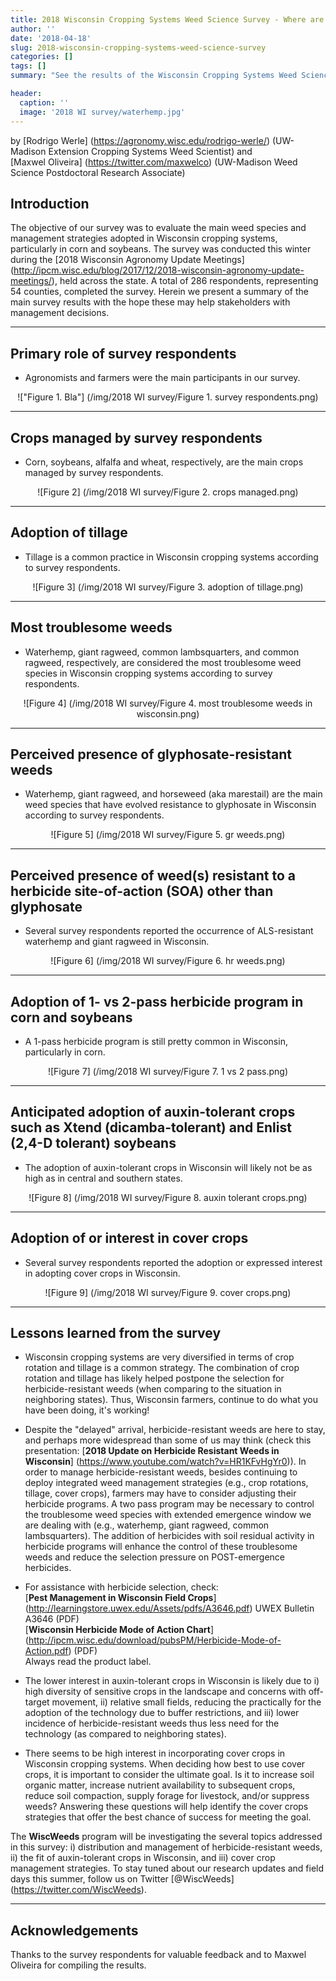 ```yaml
---
title: 2018 Wisconsin Cropping Systems Weed Science Survey - Where are we at?
author: ''
date: '2018-04-18'
slug: 2018-wisconsin-cropping-systems-weed-science-survey
categories: []
tags: []
summary: "See the results of the Wisconsin Cropping Systems Weed Science survey. The objective of the survey was to evaluate the main weed species and management strategies adopted in Wisconsin cropping systems, particularly in corn and soybeans."

header:
  caption: ''
  image: '2018 WI survey/waterhemp.jpg'
---
```

by [Rodrigo Werle] (https://agronomy.wisc.edu/rodrigo-werle/) (UW-Madison Extension Cropping Systems Weed Scientist) and  
[Maxwel Oliveira] (https://twitter.com/maxwelco) (UW-Madison Weed Science Postdoctoral Research Associate) 

## **Introduction**

The objective of our survey was to evaluate the main weed species and management strategies adopted in Wisconsin cropping systems, particularly in corn and soybeans. The survey was conducted this winter during the [2018 Wisconsin Agronomy Update Meetings] (http://ipcm.wisc.edu/blog/2017/12/2018-wisconsin-agronomy-update-meetings/), held across the state. A total of 286 respondents, representing 54 counties, completed the survey. Herein we present a summary of the main survey results with the hope these may help stakeholders with management decisions.  
____________________________________________________________________________________________
## **Primary role of survey respondents**
+ Agronomists and farmers were the main participants in our survey.
<center>!["Figure 1. Bla"] (/img/2018 WI survey/Figure 1. survey respondents.png)</center>

____________________________________________________________________________________________
## **Crops managed by survey respondents**
+ Corn, soybeans, alfalfa and wheat, respectively, are the main crops managed by survey respondents.
<center>![Figure 2] (/img/2018 WI survey/Figure 2. crops managed.png)</center>

____________________________________________________________________________________________
## **Adoption of tillage**
+ Tillage is a common practice in Wisconsin cropping systems according to survey respondents. 
<center>![Figure 3] (/img/2018 WI survey/Figure 3. adoption of tillage.png)</center>  

____________________________________________________________________________________________
## **Most troublesome weeds**  
+ Waterhemp, giant ragweed, common lambsquarters, and common ragweed, respectively, are considered the most troublesome weed species in Wisconsin cropping systems according to survey respondents.  
<center>![Figure 4] (/img/2018 WI survey/Figure 4. most troublesome weeds in wisconsin.png)</center>  
 
____________________________________________________________________________________________
## **Perceived presence of glyphosate-resistant weeds**
+ Waterhemp, giant ragweed, and horseweed (aka marestail) are the main weed species that have evolved resistance to glyphosate in Wisconsin according to survey respondents.  
<center>![Figure 5] (/img/2018 WI survey/Figure 5. gr weeds.png)</center> 

____________________________________________________________________________________________
## **Perceived presence of weed(s) resistant to a herbicide site-of-action (SOA) other than glyphosate**
+ Several survey respondents reported the occurrence of ALS-resistant waterhemp and giant ragweed in Wisconsin. 
<center>![Figure 6] (/img/2018 WI survey/Figure 6. hr weeds.png)</center> 

____________________________________________________________________________________________
## **Adoption of 1- vs 2-pass herbicide program in corn and soybeans**
+ A 1-pass herbicide program is still pretty common in Wisconsin, particularly in corn.  
<center>![Figure 7] (/img/2018 WI survey/Figure 7. 1 vs 2 pass.png)</center> 

____________________________________________________________________________________________
## **Anticipated adoption of auxin-tolerant crops such as Xtend (dicamba-tolerant) and Enlist (2,4-D tolerant) soybeans** 
+ The adoption of auxin-tolerant crops in Wisconsin will likely not be as high as in central and southern states.  
<center>![Figure 8] (/img/2018 WI survey/Figure 8. auxin tolerant crops.png)</center> 

____________________________________________________________________________________________
## **Adoption of or interest in cover crops**
+ Several survey respondents reported the adoption or expressed interest in adopting cover crops in Wisconsin. 
<center>![Figure 9] (/img/2018 WI survey/Figure 9. cover crops.png)</center> 

____________________________________________________________________________________________
## **Lessons learned from the survey**
+ Wisconsin cropping systems are very diversified in terms of crop rotation and tillage is a common strategy. The combination of crop rotation and tillage has likely helped postpone the selection for herbicide-resistant weeds (when comparing to the situation in neighboring states). Thus, Wisconsin farmers, continue to do what you have been doing, it's working!  

+ Despite the "delayed" arrival, herbicide-resistant weeds are here to stay, and perhaps more widespread than some of us may think (check this presentation: [**2018 Update on Herbicide Resistant Weeds in Wisconsin**] (https://www.youtube.com/watch?v=HR1KFvHgYr0)). In order to manage herbicide-resistant weeds, besides continuing to deploy integrated weed management strategies (e.g., crop rotations, tillage, cover crops), farmers may have to consider adjusting their herbicide programs. A two pass program may be necessary to control the troublesome weed species with extended emergence window we are dealing with (e.g., waterhemp, giant ragweed, common lambsquarters). The addition of herbicides with soil residual activity in herbicide programs will enhance the control of these troublesome weeds and reduce the selection pressure on POST-emergence herbicides.

+ For assistance with herbicide selection, check:  
[**Pest Management in Wisconsin Field Crops**] (http://learningstore.uwex.edu/Assets/pdfs/A3646.pdf) 
UWEX Bulletin A3646 (PDF)  
[**Wisconsin Herbicide Mode of Action Chart**] (http://ipcm.wisc.edu/download/pubsPM/Herbicide-Mode-of-Action.pdf) (PDF)  
Always read the product label. 

+ The lower interest in auxin-tolerant crops in Wisconsin is likely due to i) high diversity of sensitive crops in the landscape and concerns with off-target movement, ii) relative small fields, reducing the practically for the adoption of the technology due to buffer restrictions, and iii) lower incidence of herbicide-resistant weeds thus less need for the technology (as compared to neighboring states).

+ There seems to be high interest in incorporating cover crops in Wisconsin cropping systems. When deciding how best to use cover crops, it is important to consider the ultimate goal. Is it to increase soil organic matter, increase nutrient availability to subsequent crops, reduce soil compaction, supply forage for livestock, and/or suppress weeds? Answering these questions will help identify the cover crops strategies that offer the best chance of success for meeting the goal.

The **WiscWeeds** program will be investigating the several topics addressed in this survey: i) distribution and management of herbicide-resistant weeds, ii) the fit of auxin-tolerant crops in Wisconsin, and iii) cover crop management strategies. To stay tuned about our research updates and field days this summer, follow us on Twitter [@WiscWeeds] (https://twitter.com/WiscWeeds).

____________________________________________________________________________________________
## **Acknowledgements**
Thanks to the survey respondents for valuable feedback and to Maxwel Oliveira for compiling the results.

